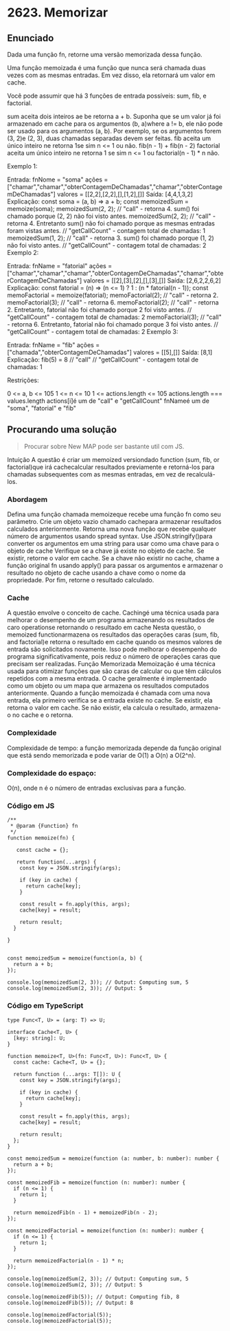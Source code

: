 # 2623. Memorizar

## Enunciado

Dada uma função fn, retorne uma versão memorizada dessa função.

Uma função memoizada é uma função que nunca será chamada duas vezes com as mesmas entradas. Em vez disso, ela retornará um valor em cache.

Você pode assumir que há 3 funções de entrada possíveis: sum, fib, e factorial.

sum aceita dois inteiros ae be retorna a + b. Suponha que se um valor já foi armazenado em cache para os argumentos (b, a)where a != b, ele não pode ser usado para os argumentos (a, b). Por exemplo, se os argumentos forem (3, 2)e (2, 3), duas chamadas separadas devem ser feitas.
fib aceita um único inteiro ne retorna 1se sim n <= 1 ou não. fib(n - 1) + fib(n - 2)
factorial aceita um único inteiro ne retorna 1 se sim n <= 1 ou factorial(n - 1) \* n não.

Exemplo 1:

Entrada:
fnNome = "soma"
ações = ["chamar","chamar","obterContagemDeChamadas","chamar","obterContagemDeChamadas"]
valores = [[2,2],[2,2],[],[1,2],[]]
Saída: [4,4,1,3,2]
Explicação:
const soma = (a, b) => a + b;
const memoizedSum = memoize(soma);
memoizedSum(2, 2); // "call" - retorna 4. sum() foi chamado porque (2, 2) não foi visto antes.
memoizedSum(2, 2); // "call" - retorna 4. Entretanto sum() não foi chamado porque as mesmas entradas foram vistas antes.
// "getCallCount" - contagem total de chamadas: 1
memoizedSum(1, 2); // "call" - retorna 3. sum() foi chamado porque (1, 2) não foi visto antes.
// "getCallCount" - contagem total de chamadas: 2
Exemplo 2:

Entrada:
fnName = "fatorial"
ações = ["chamar","chamar","chamar","obterContagemDeChamadas","chamar","obterContagemDeChamadas"]
valores = [[2],[3],[2],[],[3],[]]
Saída: [2,6,2,2,6,2]
Explicação:
const fatorial = (n) => (n <= 1) ? 1 : (n \* fatorial(n - 1));
const memoFactorial = memoize(fatorial);
memoFactorial(2); // "call" - retorna 2.
memoFactorial(3); // "call" - retorna 6.
memoFactorial(2); // "call" - retorna 2. Entretanto, fatorial não foi chamado porque 2 foi visto antes.
// "getCallCount" - contagem total de chamadas: 2
memoFactorial(3); // "call" - retorna 6. Entretanto, fatorial não foi chamado porque 3 foi visto antes.
// "getCallCount" - contagem total de chamadas: 2
Exemplo 3:

Entrada:
fnName = "fib"
ações = ["chamada","obterContagemDeChamadas"]
valores = [[5],[]]
Saída: [8,1]
Explicação:
fib(5) = 8 // "call"
// "getCallCount" - contagem total de chamadas: 1

Restrições:

0 <= a, b <= 105
1 <= n <= 10
1 <= actions.length <= 105
actions.length === values.length
actions[i]é um de "call" e "getCallCount"
fnNameé um de "soma", "fatorial" e "fib"

## Procurando uma solução


> Procurar sobre New MAP pode ser bastante util com JS.

Intuição
A questão é criar um memoized versiondado function (sum, fib, or factorial)que irá cachecalcular resultados previamente e retorná-los para chamadas subsequentes com as mesmas entradas, em vez de recalculá-los.

### Abordagem

Defina uma função chamada memoizeque recebe uma função fn como seu parâmetro.
Crie um objeto vazio chamado cachepara armazenar resultados calculados anteriormente.
Retorna uma nova função que recebe qualquer número de argumentos usando spread syntax.
Use JSON.stringify()para converter os argumentos em uma string para usar como uma chave para o objeto de cache
Verifique se a chave já existe no objeto de cache. Se existir, retorne o valor em cache.
Se a chave não existir no cache, chame a função original fn usando apply() para passar os argumentos e armazenar o resultado no objeto de cache usando a chave como o nome da propriedade.
Por fim, retorne o resultado calculado.

### Cache

A questão envolve o conceito de cache.
Cachingé uma técnica usada para melhorar o desempenho de um programa armazenando os resultados de caro operationse retornando o resultado em cache
Nesta questão, o memoized functionarmazena os resultados das operações caras (sum, fib, and factorial)e retorna o resultado em cache quando os mesmos valores de entrada são solicitados novamente. Isso pode melhorar o desempenho do programa significativamente, pois reduz o número de operações caras que precisam ser realizadas.
Função Memorizada
Memoização é uma técnica usada para otimizar funções que são caras de calcular ou que têm cálculos repetidos com a mesma entrada.
O cache geralmente é implementado como um objeto ou um mapa que armazena os resultados computados anteriormente.
Quando a função memoizada é chamada com uma nova entrada, ela primeiro verifica se a entrada existe no cache. Se existir, ela retorna o valor em cache. Se não existir, ela calcula o resultado, armazena-o no cache e o retorna.

### Complexidade

Complexidade de tempo: a função memorizada depende da função original que está sendo memorizada e pode variar de O(1) a O(n) a O(2^n).

### Complexidade do espaço:

O(n), onde n é o número de entradas exclusivas para a função.

### Código em JS

```
/**
 * @param {Function} fn
 */
function memoize(fn) {

   const cache = {};

   return function(...args) {
    const key = JSON.stringify(args);

    if (key in cache) {
      return cache[key];
    }

    const result = fn.apply(this, args);
    cache[key] = result;

    return result;
  }

}


const memoizedSum = memoize(function(a, b) {
  return a + b;
});

console.log(memoizedSum(2, 3)); // Output: Computing sum, 5
console.log(memoizedSum(2, 3)); // Output: 5
```

### Código em TypeScript

```
type Func<T, U> = (arg: T) => U;

interface Cache<T, U> {
  [key: string]: U;
}

function memoize<T, U>(fn: Func<T, U>): Func<T, U> {
  const cache: Cache<T, U> = {};

  return function (...args: T[]): U {
    const key = JSON.stringify(args);

    if (key in cache) {
      return cache[key];
    }

    const result = fn.apply(this, args);
    cache[key] = result;

    return result;
  };
}

const memoizedSum = memoize(function (a: number, b: number): number {
  return a + b;
});

const memoizedFib = memoize(function (n: number): number {
  if (n <= 1) {
    return 1;
  }

  return memoizedFib(n - 1) + memoizedFib(n - 2);
});

const memoizedFactorial = memoize(function (n: number): number {
  if (n <= 1) {
    return 1;
  }

  return memoizedFactorial(n - 1) * n;
});

console.log(memoizedSum(2, 3)); // Output: Computing sum, 5
console.log(memoizedSum(2, 3)); // Output: 5

console.log(memoizedFib(5)); // Output: Computing fib, 8
console.log(memoizedFib(5)); // Output: 8

console.log(memoizedFactorial(5));
console.log(memoizedFactorial(5));
```
